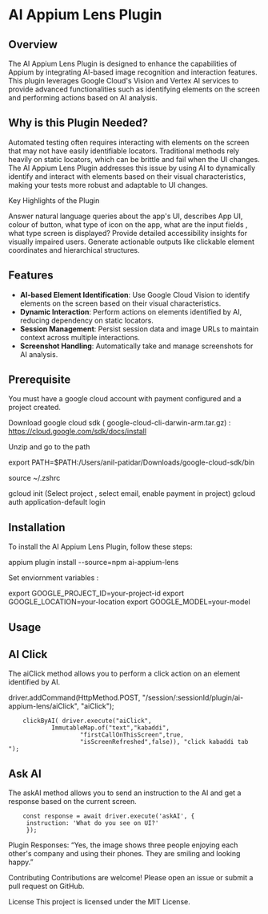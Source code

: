 # AI Appium Lens Plugin

## Overview

The AI Appium Lens Plugin is designed to enhance the capabilities of Appium by integrating AI-based image recognition and interaction features. This plugin leverages Google Cloud's Vision and Vertex AI services to provide advanced functionalities such as identifying elements on the screen and performing actions based on AI analysis.

## Why is this Plugin Needed?

Automated testing often requires interacting with elements on the screen that may not have easily identifiable locators. Traditional methods rely heavily on static locators, which can be brittle and fail when the UI changes. The AI Appium Lens Plugin addresses this issue by using AI to dynamically identify and interact with elements based on their visual characteristics, making your tests more robust and adaptable to UI changes.

Key Highlights of the Plugin


Answer natural language queries about the app's UI, describes App UI, colour of button, what type of icon on the app, what are the input fields , what type screen is displayed? 
Provide detailed accessibility insights for visually impaired users.
Generate actionable outputs like clickable element coordinates and hierarchical structures.



## Features

- **AI-based Element Identification**: Use Google Cloud Vision to identify elements on the screen based on their visual characteristics.
- **Dynamic Interaction**: Perform actions on elements identified by AI, reducing dependency on static locators.
- **Session Management**: Persist session data and image URLs to maintain context across multiple interactions.
- **Screenshot Handling**: Automatically take and manage screenshots for AI analysis.

## Prerequisite

You must have a google cloud account with payment configured and a project created.

Download google cloud sdk ( google-cloud-cli-darwin-arm.tar.gz) : https://cloud.google.com/sdk/docs/install

Unzip and go to the path

export PATH=$PATH:/Users/anil-patidar/Downloads/google-cloud-sdk/bin
 
source ~/.zshrc 

gcloud init   (Select project , select email, enable payment in project) 
gcloud auth application-default login 


## Installation

To install the AI Appium Lens Plugin, follow these steps:

appium plugin install --source=npm ai-appium-lens

Set enviornment variables : 

export GOOGLE_PROJECT_ID=your-project-id
export GOOGLE_LOCATION=your-location
export GOOGLE_MODEL=your-model

## Usage

## AI Click

The aiClick method allows you to perform a click action on an element identified by AI.

driver.addCommand(HttpMethod.POST,
                "/session/:sessionId/plugin/ai-appium-lens/aiClick",
                "aiClick");

        clickByAI( driver.execute("aiClick",
                ImmutableMap.of("text","kabaddi",
                        "firstCallOnThisScreen",true,
                        "isScreenRefreshed",false)), "click kabaddi tab ");

## Ask AI

The askAI method allows you to send an instruction to the AI and get a response based on the current screen.


        const response = await driver.execute('askAI', {
         instruction: 'What do you see on UI?'
         });

                        
Plugin Responses: “Yes, the image shows three people enjoying each other's company and using their phones. They are smiling and looking happy.”


Contributing
Contributions are welcome! Please open an issue or submit a pull request on GitHub.

License
This project is licensed under the MIT License.
